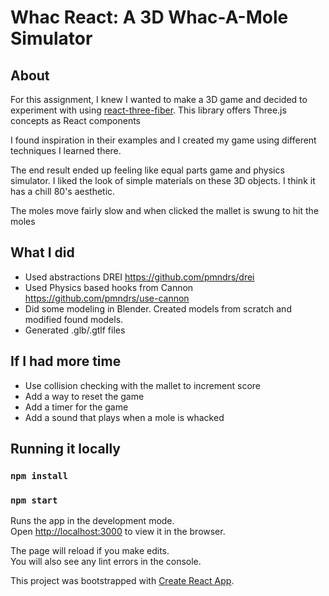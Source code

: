# Whac React: A 3D Whac-A-Mole Simulator

## About
For this assignment, I knew I wanted to make a 3D game and decided to experiment with using [react-three-fiber](https://docs.pmnd.rs/react-three-fiber/getting-started/introduction). This library offers Three.js concepts as React components

I found inspiration in their examples and I created my game using different techniques I learned there.

The end result ended up feeling like equal parts game and physics simulator. I liked the look of simple materials on these 3D objects. I think it has a chill 80's aesthetic.

The moles move fairly slow and when clicked the mallet is swung to hit the moles

## What I did
* Used abstractions DREI https://github.com/pmndrs/drei
* Used Physics based hooks from Cannon https://github.com/pmndrs/use-cannon
* Did some modeling in Blender. Created models from scratch and modified found models.
* Generated .glb/.gtlf files

## If I had more time
* Use collision checking with the mallet to increment score
* Add a way to reset the game
* Add a timer for the game
* Add a sound that plays when a mole is whacked

## Running it locally

### `npm install`
### `npm start`

Runs the app in the development mode.<br />
Open [http://localhost:3000](http://localhost:3000) to view it in the browser.

The page will reload if you make edits.<br />
You will also see any lint errors in the console.

This project was bootstrapped with [Create React App](https://github.com/facebook/create-react-app).